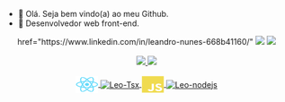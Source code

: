 - 👋 Olá. Seja bem vindo(a) ao meu Github.
- 🔭 Desenvolvedor web front-end.

<div display="flex" align="center"> 
   <a target="_blank"> href="https://www.linkedin.com/in/leandro-nunes-668b41160/" <img src="https://img.shields.io/badge/-LinkedIn-%230077B5?style=for-the-                   badge&logo=linkedin&logoColor=white">
   </a> 
  <a target="_blank" href="https://outlook.live.com/mail/0/?actSwt=true"> <img src="https://img.shields.io/badge/Gmail-D14836?style=for-the-                                  badge&logo=gmail&logoColor=white">
  </a> 
</div>

<br>
<div align="center">
  <a href="https://github.com/leonunesdev">
  <img height="180em" src="https://github-readme-stats.vercel.app/api?username=leonunesdev&show_icons=true&theme=tokyonight&include_all_commits=true&count_private=true"/>
  <img height="180em" src="https://github-readme-stats.vercel.app/api/top-langs/?username=leonunesdev&layout=compact&langs_count=7&theme=tokyonight"/>
</div>
  
 <div style="display: inline_block" align="center"><br>
  <img align="center" alt="Leo-React" height="30" width="40" src="https://raw.githubusercontent.com/devicons/devicon/master/icons/react/react-original.svg">
  <img align="center" alt="Leo-Tsx" height="30" width="40" src="https://cdn.jsdelivr.net/gh/devicons/devicon/icons/typescript/typescript-original.svg" />
  <img align="center" alt="Leo-Js" height="30" width="40" src="https://raw.githubusercontent.com/devicons/devicon/master/icons/javascript/javascript-plain.svg">
  <img align="center" alt="Leo-nodejs" height="30" width="40" src="https://cdn.jsdelivr.net/gh/devicons/devicon/icons/nodejs/nodejs-original.svg" />
</div>
